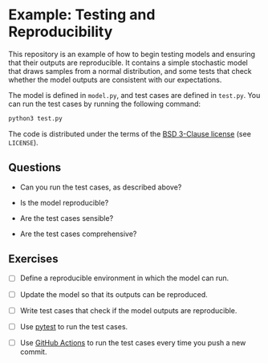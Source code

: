 # Example: Testing and Reproducibility

This repository is an example of how to begin testing models and ensuring that their outputs are reproducible.
It contains a simple stochastic model that draws samples from a normal distribution, and some tests that check whether the model outputs are consistent with our expectations.

The model is defined in `model.py`, and test cases are defined in `test.py`.
You can run the test cases by running the following command:

```sh
python3 test.py
```

The code is distributed under the terms of the [BSD 3-Clause license](https://opensource.org/licenses/BSD-3-Clause) (see
`LICENSE`).

## Questions

- Can you run the test cases, as described above?

- Is the model reproducible?

- Are the test cases sensible?

- Are the test cases comprehensive?

## Exercises

- [ ] Define a reproducible environment in which the model can run.

- [ ] Update the model so that its outputs can be reproduced.

- [ ] Write test cases that check if the model outputs are reproducible.

- [ ] Use [pytest](https://docs.pytest.org/) to run the test cases.

- [ ] Use [GitHub Actions](https://docs.github.com/en/actions) to run the test cases every time you push a new commit.
